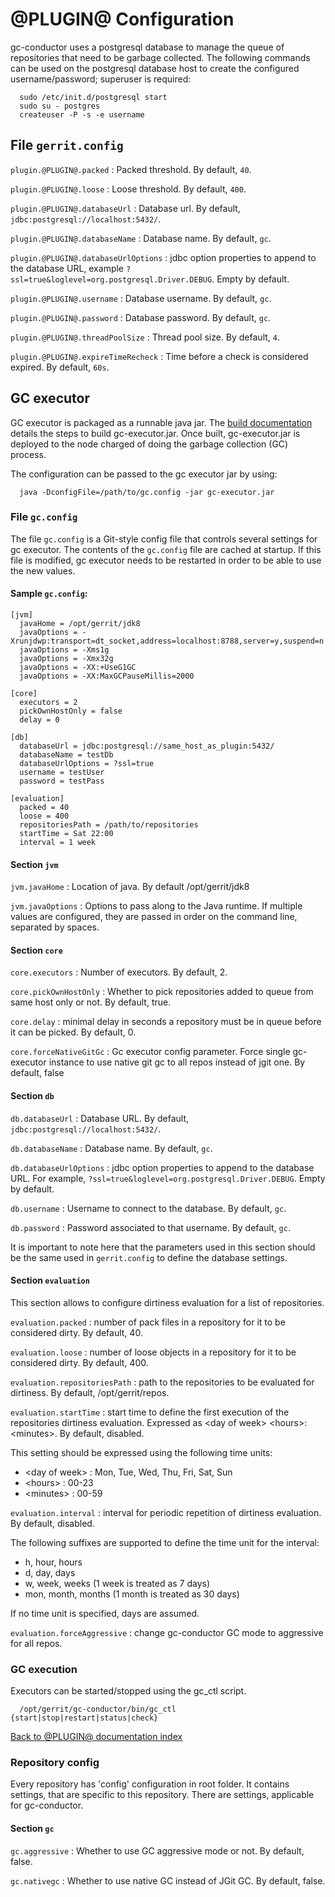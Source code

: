 @PLUGIN@ Configuration
======================

gc-conductor uses a postgresql database to manage the queue of repositories that
need to be garbage collected. The following commands can be used on the postgresql
database host to create the configured username/password; superuser is required:

```
  sudo /etc/init.d/postgresql start
  sudo su - postgres
  createuser -P -s -e username
```

File `gerrit.config`
--------------------

`plugin.@PLUGIN@.packed`
:  Packed threshold. By default, `40`.

`plugin.@PLUGIN@.loose`
:  Loose threshold. By default, `400`.

`plugin.@PLUGIN@.databaseUrl`
:  Database url. By default, `jdbc:postgresql://localhost:5432/`.

`plugin.@PLUGIN@.databaseName`
:  Database name. By default, `gc`.

`plugin.@PLUGIN@.databaseUrlOptions`
:  jdbc option properties to append to the database URL, example
`?ssl=true&loglevel=org.postgresql.Driver.DEBUG`. Empty by default.

`plugin.@PLUGIN@.username`
:  Database username. By default, `gc`.

`plugin.@PLUGIN@.password`
:  Database password. By default, `gc`.

`plugin.@PLUGIN@.threadPoolSize`
:  Thread pool size. By default, `4`.

`plugin.@PLUGIN@.expireTimeRecheck`
:  Time before a check is considered expired. By default, `60s`.

GC executor
--------------------

GC executor is packaged as a runnable java jar. The [build documentation][build]
details the steps to build gc-executor.jar. Once built, gc-executor.jar is deployed
to the node charged of doing the garbage collection (GC) process.

The configuration can be passed to the gc executor jar by using:

```
  java -DconfigFile=/path/to/gc.config -jar gc-executor.jar
```

### File `gc.config`

The file `gc.config` is a Git-style config file that controls several settings for
gc executor. The contents of the `gc.config` file are cached at startup. If this
file is modified, gc executor needs to be restarted in order to be able to use the
new values.

#### Sample `gc.config`:

```
[jvm]
  javaHome = /opt/gerrit/jdk8
  javaOptions = -Xrunjdwp:transport=dt_socket,address=localhost:8788,server=y,suspend=n
  javaOptions = -Xms1g
  javaOptions = -Xmx32g
  javaOptions = -XX:+UseG1GC
  javaOptions = -XX:MaxGCPauseMillis=2000

[core]
  executors = 2
  pickOwnHostOnly = false
  delay = 0

[db]
  databaseUrl = jdbc:postgresql://same_host_as_plugin:5432/
  databaseName = testDb
  databaseUrlOptions = ?ssl=true
  username = testUser
  password = testPass

[evaluation]
  packed = 40
  loose = 400
  repositoriesPath = /path/to/repositories
  startTime = Sat 22:00
  interval = 1 week
```

#### Section `jvm`

`jvm.javaHome`
:       Location of java. By default /opt/gerrit/jdk8

`jvm.javaOptions`
:       Options to pass along to the Java runtime. If multiple values are
configured, they are passed in order on the command line, separated by spaces.

#### Section `core`

`core.executors`
:       Number of executors. By default, 2.

`core.pickOwnHostOnly`
:       Whether to pick repositories added to queue from same host only or not.
By default, true.

`core.delay`
:       minimal delay in seconds a repository must be in queue before it can be
picked. By default, 0.

`core.forceNativeGitGc`
:       Gc executor config parameter. Force single gc-executor instance to use 
native git gc to all repos instead of jgit one. By default, false

#### Section `db`

`db.databaseUrl`
:  Database URL. By default, `jdbc:postgresql://localhost:5432/`.

`db.databaseName`
:       Database name. By default, `gc`.

`db.databaseUrlOptions`
:  jdbc option properties to append to the database URL. For example,
`?ssl=true&loglevel=org.postgresql.Driver.DEBUG`. Empty by default.

`db.username`
:       Username to connect to the database. By default, `gc`.

`db.password`
:       Password associated to that username. By default, `gc`.

It is important to note here that the parameters used in this section should be
the same used in `gerrit.config` to define the database settings.

#### Section `evaluation`

This section allows to configure dirtiness evaluation for a list of repositories.

`evaluation.packed`
:       number of pack files in a repository for it to be considered dirty. By
default, 40.

`evaluation.loose`
:       number of loose objects in a repository for it to be considered dirty.
By default, 400.

`evaluation.repositoriesPath`
:       path to the repositories to be evaluated for dirtiness. By default,
/opt/gerrit/repos.

`evaluation.startTime`
:       start time to define the first execution of the repositories dirtiness
evaluation. Expressed as &lt;day of week> &lt;hours>:&lt;minutes>. By default,
disabled.

This setting should be expressed using the following time units:

  * &lt;day of week> : Mon, Tue, Wed, Thu, Fri, Sat, Sun
  * &lt;hours> : 00-23
  * &lt;minutes> : 00-59

`evaluation.interval`
:       interval for periodic repetition of dirtiness evaluation. By default,
disabled.

The following suffixes are supported to define the time unit for the interval:

 * h, hour, hours
 * d, day, days
 * w, week, weeks (1 week is treated as 7 days)
 * mon, month, months (1 month is treated as 30 days)

If no time unit is specified, days are assumed.

`evaluation.forceAggressive`
: change gc-conductor GC mode to aggressive for all repos.

### GC execution

Executors can be started/stopped using the gc_ctl script.

```
  /opt/gerrit/gc-conductor/bin/gc_ctl {start|stop|restart|status|check}
```

[Back to @PLUGIN@ documentation index][index]

[build]: build.html
[index]: index.html

### Repository config

Every repository has 'config' configuration in root folder. It contains
settings, that are specific to this repository. There are settings, applicable
for gc-conductor.

#### Section `gc`

`gc.aggressive`
:       Whether to use GC aggressive mode or not. By default, false.

`gc.nativegc`
:       Whether to use native GC instead of JGit GC. By default, false.
